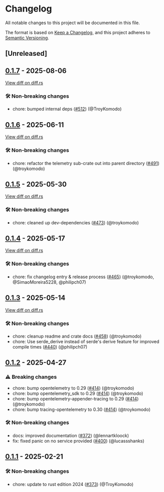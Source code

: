 # Changelog

<!--
This file is automatically generated by our release process.
DO NOT edit it directly.
If you want to add a change log entry for this package,
please create a new file in /changes.d/<pr-number>.toml
Refer to the [README.md](/changes.d/README.md) for more information.
-->

All notable changes to this project will be documented in this file.

The format is based on [Keep a Changelog](https://keepachangelog.com/en/1.0.0/),
and this project adheres to [Semantic Versioning](https://semver.org/spec/v2.0.0.html).

## [Unreleased]

## [0.1.7](https://github.com/ScuffleCloud/scuffle/releases/tag/scuffle-bootstrap-v0.1.7) - 2025-08-06

[View diff on diff.rs](https://diff.rs/scuffle-bootstrap/0.1.6/scuffle-bootstrap/0.1.7/Cargo.toml)

### 🛠️ Non-breaking changes

- chore: bumped internal deps ([#512](https://github.com/scufflecloud/scuffle/pull/512)) (@TroyKomodo)

## [0.1.6](https://github.com/ScuffleCloud/scuffle/releases/tag/scuffle-bootstrap-v0.1.6) - 2025-06-11

[View diff on diff.rs](https://diff.rs/scuffle-bootstrap/0.1.5/scuffle-bootstrap/0.1.6/Cargo.toml)

### 🛠️ Non-breaking changes

- chore: refactor the telemetry sub-crate out into parent directory ([#491](https://github.com/scufflecloud/scuffle/pull/491)) (@troykomodo)

## [0.1.5](https://github.com/ScuffleCloud/scuffle/releases/tag/scuffle-bootstrap-v0.1.5) - 2025-05-30

[View diff on diff.rs](https://diff.rs/scuffle-bootstrap/0.1.4/scuffle-bootstrap/0.1.5/Cargo.toml)

### 🛠️ Non-breaking changes

- chore: cleaned up dev-dependencies ([#473](https://github.com/scufflecloud/scuffle/pull/473)) (@troykomodo)

## [0.1.4](https://github.com/ScuffleCloud/scuffle/releases/tag/scuffle-bootstrap-v0.1.4) - 2025-05-17

[View diff on diff.rs](https://diff.rs/scuffle-bootstrap/0.1.3/scuffle-bootstrap/0.1.4/Cargo.toml)

### 🛠️ Non-breaking changes

- chore: fix changelog entry & release process ([#465](https://github.com/scufflecloud/scuffle/pull/465)) (@troykomodo, @SimaoMoreira5228, @philipch07)

## [0.1.3](https://github.com/ScuffleCloud/scuffle/releases/tag/scuffle-bootstrap-v0.1.3) - 2025-05-14

[View diff on diff.rs](https://diff.rs/scuffle-bootstrap/0.1.2/scuffle-bootstrap/0.1.3/Cargo.toml)

### 🛠️ Non-breaking changes

- chore: cleanup readme and crate docs ([#458](https://github.com/scufflecloud/scuffle/pull/458)) (@troykomodo)
- chore: Use serde_derive instead of serde's derive feature for improved compile times ([#440](https://github.com/scufflecloud/scuffle/pull/440)) (@philipch07)

## [0.1.2](https://github.com/ScuffleCloud/scuffle/releases/tag/scuffle-bootstrap-v0.1.2) - 2025-04-27

### ⚠️ Breaking changes

- chore: bump opentelemetry to 0.29 ([#414](https://github.com/scufflecloud/scuffle/pull/414)) (@troykomodo)
- chore: bump opentelemetry_sdk to 0.29 ([#414](https://github.com/scufflecloud/scuffle/pull/414)) (@troykomodo)
- chore: bump opentelemetry-appender-tracing to 0.29 ([#414](https://github.com/scufflecloud/scuffle/pull/414)) (@troykomodo)
- chore: bump tracing-opentelemetry to 0.30 ([#414](https://github.com/scufflecloud/scuffle/pull/414)) (@troykomodo)

### 🛠️ Non-breaking changes

- docs: improved documentation ([#372](https://github.com/scufflecloud/scuffle/pull/372)) (@lennartkloock)
- fix: fixed panic on no service provided ([#400](https://github.com/scufflecloud/scuffle/pull/400)) (@lucassshanks)

## [0.1.1](https://github.com/ScuffleCloud/scuffle/releases/tag/scuffle-bootstrap-v0.1.1) - 2025-02-21

### 🛠️ Non-breaking changes

- chore: update to rust edition 2024 ([#373](https://github.com/scufflecloud/scuffle/pull/373)) (@TroyKomodo)

